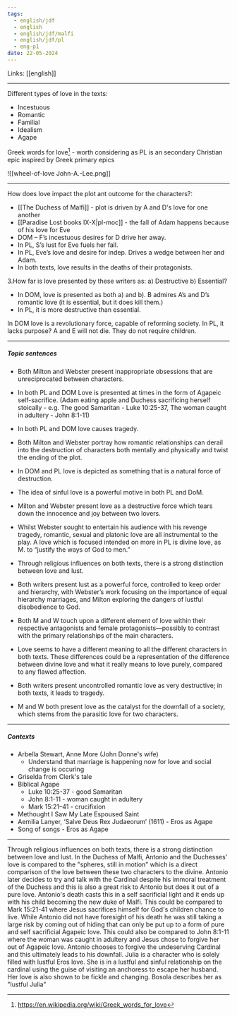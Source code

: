```yaml
---
tags:
  - english/jdf
  - english
  - english/jdf/malfi
  - english/jdf/pl
  - eng-p1
date: 22-05-2024
---
```

Links: [[english]]

***
Different types of love in the texts:
- Incestuous 
- Romantic 
- Familial
- Idealism
- Agape

Greek words for love[^1] - worth considering as PL is an secondary Christian epic inspired by Greek primary epics

![[wheel-of-love John-A.-Lee.png]]

***

How does love impact the plot ant outcome for the characters?:
- [[The Duchess of Malfi]] - plot is driven by A and D's love for one another
- [[Paradise Lost books IX-X|pl-moc]] - the fall of Adam happens because of his love for Eve
- DOM – F’s incestuous desires for D drive her away. 
- In PL, S’s lust for Eve fuels her fall. 
- In PL, Eve’s love and desire for indep. Drives a wedge between her and Adam. 
- In both texts, love results in the deaths of their protagonists.  

3.How far is love presented by these writers as: 
a) Destructive 
b) Essential? 

- In DOM, love is presented as both a) and b). B admires A’s and D’s romantic love (it is essential, but it does kill them.) 
- In PL, it is more destructive than essential. 

In DOM love is a revolutionary force, capable of reforming society. In PL, it lacks purpose? A and E will not die. They do not require children.  

***
##### Topic sentences

- Both Milton and Webster present inappropriate obsessions that are unreciprocated between characters.
- In both PL and DOM Love is presented at times in the form of Agapeic self-sacrifice. (Adam eating apple and Duchess sacrificing herself stoically - e.g. The good Samaritan - Luke 10:25-37, The woman caught in adultery - John 8:1-11)
- In both PL and DOM love causes tragedy. 
- Both Milton and Webster portray how romantic relationships can derail into the destruction of characters both mentally and physically and twist the ending of the plot. 
- In DOM and PL love is depicted as something that is a natural force of destruction.

- The idea of sinful love is a powerful motive in both PL and DoM. 
- Milton and Webster present love as a destructive force which tears down the innocence and joy between two lovers.  
- Whilst Webster sought to entertain his audience with his revenge tragedy, romantic, sexual and platonic love are all instrumental to the play. A love which is focused intended on more in PL is divine love, as M. to “justify the ways of God to men.” 
- Through religious influences on both texts, there is a strong distinction between love and lust.  
- Both writers present lust as a powerful force, controlled to keep order and hierarchy, with Webster’s work focusing on the importance of equal hierarchy marriages, and Milton exploring the dangers of lustful disobedience to God.  
- Both M and W touch upon a different element of love within their respective antagonists and female protagonists—possibly to contrast with the primary relationships of the main characters.  
- Love seems to have a different meaning to all the different characters in both texts. These differences could be a representation of the difference between divine love and what it really means to love purely, compared to any flawed affection.  
- Both writers present uncontrolled romantic love as very destructive; in both texts, it leads to tragedy.  
- M and W both present love as the catalyst for the downfall of a society, which stems from the parasitic love for two characters. 

***
##### Contexts

- Arbella Stewart, Anne More (John Donne's wife)
	- Understand that marriage is happening now for love and social change is occuring
- Griselda from Clerk's tale
- Biblical Agape
	- Luke 10:25-37 - good Samaritan
	- John 8:1-11 - woman caught in adultery
	- Mark 15:21–41 - crucifixion
- Methought I Saw My Late Espoused Saint
- Aemilia Lanyer, ‘Salve Deus Rex Judaeorum’ (1611) - Eros as Agape
- Song of songs - Eros as Agape

***
Through religious influences on both texts, there is a strong distinction between love and lust. In the Duchess of Malfi, Antonio and the Duchesses' love is compared to the "spheres, still in motion" which is a direct comparison of the love between these two characters to the divine. Antonio later decides to try and talk with the Cardinal despite his immoral treatment of the Duchess and this is also a great risk to Antonio but does it out of a pure love. Antonio's death casts this in a self sacrificial light and it ends up with his child becoming the new duke of Malfi. This could be compared to Mark 15:21-41 where Jesus sacrifices himself for God's children chance to live. While Antonio did not have foresight of his death he was still taking a large risk by coming out of hiding that can only be put up to a form of pure and self sacrificial Agapeic love. This could also be compared to John 8:1-11 where the woman was caught in adultery and Jesus chose to forgive her out of Agapeic love. Antonio chooses to forgive the undeserving Cardinal and this ultimately leads to his downfall. Julia is a character who is solely filled with lustful Eros love. She is in a lustful and sinful relationship on the cardinal using the guise of visiting an anchoress to escape her husband. Her love is also shown to be fickle and changing. Bosola describes her as "lustful Julia" 




[^1]: https://en.wikipedia.org/wiki/Greek_words_for_love